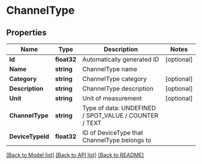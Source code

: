 # ChannelType

## Properties

Name | Type | Description | Notes
------------ | ------------- | ------------- | -------------
**Id** | **float32** | Automatically generated ID | [optional] 
**Name** | **string** | ChannelType name | 
**Category** | **string** | ChannelType category | [optional] 
**Description** | **string** | ChannelType description | [optional] 
**Unit** | **string** | Unit of measurement | [optional] 
**ChannelType** | **string** | Type of data: UNDEFINED / SPOT_VALUE / COUNTER / TEXT | 
**DeviceTypeId** | **float32** | ID of DeviceType that ChannelType belongs to | 

[[Back to Model list]](../README.md#documentation-for-models) [[Back to API list]](../README.md#documentation-for-api-endpoints) [[Back to README]](../README.md)


